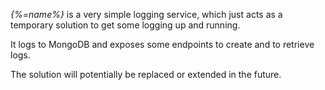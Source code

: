 _{%=name%}_ is a very simple logging service, which just acts as a temporary
solution to get some logging up and running.

It logs to MongoDB and exposes some endpoints to create and to retrieve logs.

The solution will potentially be replaced or extended in the future.